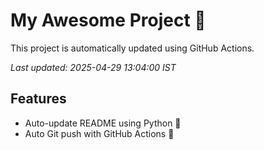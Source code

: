 # My Awesome Project 🚀

This project is automatically updated using GitHub Actions.

_Last updated: 2025-04-29 13:04:00 IST_

## Features
- Auto-update README using Python 🐍
- Auto Git push with GitHub Actions 🤖
